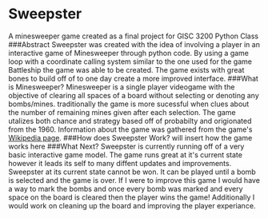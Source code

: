 # Sweepster
A minesweeper game created as a final project for GISC 3200 Python Class
###Abstract 
Sweepster was created with the idea of involving a player in an interactive game of Minesweeper through python code. By using a game loop with a coordinate calling system similar to the one used for the game Battleship the game was able to be created. The game exists with great bones to build off of to one day create a more improved interface. 
###What is Minesweeper? 
Minesweeper is a single player videogame with the objective of clearing all spaces of a board without selecting or denoting any bombs/mines. traditionally the game is more sucessful when clues about the number of remaining mines given after each selection. The game utalizes both chance and strategy based off of probabilty and origionated from the 1960. Information about the game was gathered from the game's [Wikipedia page](https://en.wikipedia.org/wiki/Minesweeper_(video_game)). 
###How does Sweepster Work? 
will insert how the game works here
###What Next? 
Sweepster is currently running off of a very basic interactive game model. The game runs great at it's current state however it leads its self to many diffent updates and improvements. Sweepster at its current state cannot be won. It can be played until a bomb is selected and the game is over. If I were to improve this game I would have a way to mark the bombs and once every bomb was marked and every space on the board is cleared then the player wins the game! Additionally I would work on cleaning up the board and improving the player experiance. 
